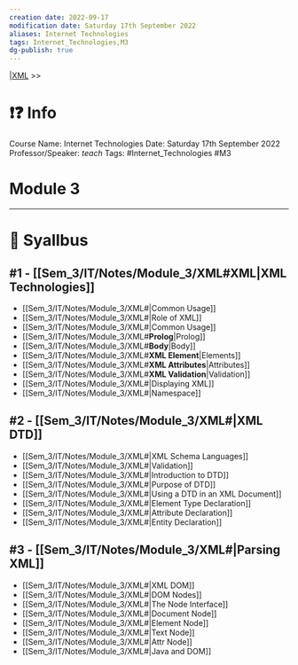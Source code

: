 ```yaml
---
creation date: 2022-09-17
modification date: Saturday 17th September 2022
aliases: Internet Technologies
tags: Internet_Technologies,M3
dg-publish: true
---
```

 |[XML](Sem_3/IT/Notes/Module_3/XML.md) >>

# ❗❓ Info
Course Name: Internet Technologies
Date: Saturday 17th September 2022
Professor/Speaker: *teach*
Tags: #Internet_Technologies #M3

# Module 3
---
# 📕 Syallbus

##  #1 - [[Sem_3/IT/Notes/Module_3/XML#**XML**|XML Technologies]]
- [[Sem_3/IT/Notes/Module_3/XML#|Common Usage]]
- [[Sem_3/IT/Notes/Module_3/XML#|Role of XML]]
- [[Sem_3/IT/Notes/Module_3/XML#|Common Usage]]
- [[Sem_3/IT/Notes/Module_3/XML#**Prolog**|Prolog]]
- [[Sem_3/IT/Notes/Module_3/XML#**Body**|Body]]
- [[Sem_3/IT/Notes/Module_3/XML#**XML Element**|Elements]]
- [[Sem_3/IT/Notes/Module_3/XML#**XML Attributes**|Attributes]]
- [[Sem_3/IT/Notes/Module_3/XML#**XML Validation**|Validation]]
- [[Sem_3/IT/Notes/Module_3/XML#|Displaying XML]]
- [[Sem_3/IT/Notes/Module_3/XML#|Namespace]]

##  #2 - [[Sem_3/IT/Notes/Module_3/XML#|XML DTD]]
- [[Sem_3/IT/Notes/Module_3/XML#|XML Schema Languages]]
- [[Sem_3/IT/Notes/Module_3/XML#|Validation]]
- [[Sem_3/IT/Notes/Module_3/XML#|Introduction to DTD]]
- [[Sem_3/IT/Notes/Module_3/XML#|Purpose of DTD]]
- [[Sem_3/IT/Notes/Module_3/XML#|Using a DTD in an XML Document]]
- [[Sem_3/IT/Notes/Module_3/XML#|Element Type Declaration]]
- [[Sem_3/IT/Notes/Module_3/XML#|Attribute Declaration]]
- [[Sem_3/IT/Notes/Module_3/XML#|Entity Declaration]]

## #3 - [[Sem_3/IT/Notes/Module_3/XML#|Parsing XML]]
- [[Sem_3/IT/Notes/Module_3/XML#|XML DOM]]
- [[Sem_3/IT/Notes/Module_3/XML#|DOM Nodes]]
- [[Sem_3/IT/Notes/Module_3/XML#|The Node Interface]]
- [[Sem_3/IT/Notes/Module_3/XML#|Document Node]]
- [[Sem_3/IT/Notes/Module_3/XML#|Element Node]]
- [[Sem_3/IT/Notes/Module_3/XML#|Text Node]]
- [[Sem_3/IT/Notes/Module_3/XML#|Attr Node]]
- [[Sem_3/IT/Notes/Module_3/XML#|Java and DOM]]